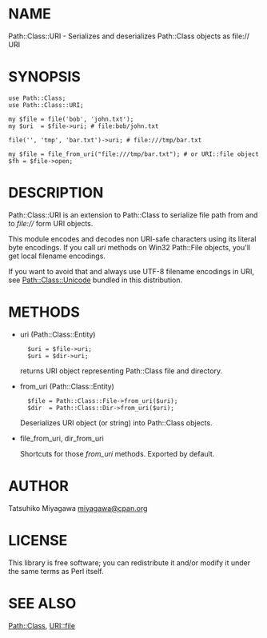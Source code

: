 # NAME

Path::Class::URI - Serializes and deserializes Path::Class objects as file:// URI

# SYNOPSIS

    use Path::Class;
    use Path::Class::URI;

    my $file = file('bob', 'john.txt');
    my $uri  = $file->uri; # file:bob/john.txt

    file('', 'tmp', 'bar.txt')->uri; # file:///tmp/bar.txt

    my $file = file_from_uri("file:///tmp/bar.txt"); # or URI::file object
    $fh = $file->open;

# DESCRIPTION

Path::Class::URI is an extension to Path::Class to serialize file path
from and to _file://_ form URI objects.

This module encodes and decodes non URI-safe characters using its
literal byte encodings. If you call _uri_ methods on Win32 Path::File
objects, you'll get local filename encodings.

If you want to avoid that and always use UTF-8 filename encodings in
URI, see [Path::Class::Unicode](https://metacpan.org/pod/Path::Class::Unicode) bundled in this distribution.

# METHODS

- uri (Path::Class::Entity)

        $uri = $file->uri;
        $uri = $dir->uri;

    returns URI object representing Path::Class file and directory.

- from\_uri (Path::Class::Entity)

        $file = Path::Class::File->from_uri($uri);
        $dir  = Path::Class::Dir->from_uri($uri);

    Deserializes URI object (or string) into Path::Class objects.

- file\_from\_uri, dir\_from\_uri

    Shortcuts for those _from\_uri_ methods. Exported by default.

# AUTHOR

Tatsuhiko Miyagawa <miyagawa@cpan.org>

# LICENSE

This library is free software; you can redistribute it and/or modify
it under the same terms as Perl itself.

# SEE ALSO

[Path::Class](https://metacpan.org/pod/Path::Class), [URI::file](https://metacpan.org/pod/URI::file)
